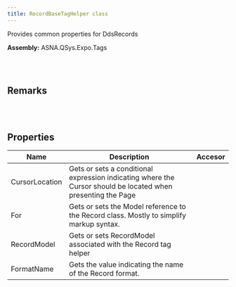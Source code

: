 ```yaml
---
title: RecordBaseTagHelper class
---
```


Provides common properties for DdsRecords

**Assembly:** ASNA.QSys.Expo.Tags

<br>
<br>

## Remarks

<br>
<br>

## Properties

| Name | Description | Accesor
| --- | --- | ---
| CursorLocation | Gets or sets a conditional expression indicating where the Cursor should be located when presenting the Page | 
| For | Gets or sets the Model reference to the Record class. Mostly to simplify markup syntax. | 
| RecordModel | Gets or sets RecordModel associated with the Record tag helper | 
| FormatName | Gets the value indicating the name of the Record format. | 

<br>
<br>

